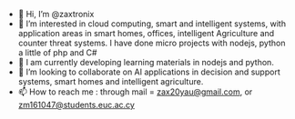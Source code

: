 - 👋 Hi, I’m @zaxtronix
- 👀 I’m interested in cloud computing, smart and intelligent systems, with application areas in smart homes, offices, intelligent Agriculture and counter threat systems. I have done micro projects with nodejs, python a little of php and C#
- 🌱 I am currently developing learning materials in nodejs and python.
- 💞️ I’m looking to collaborate on AI applications in decision and support systems, smart homes and intelligent agriculture.
- 📫 How to reach me : through mail = zax20yau@gmail.com, or zm161047@students.euc.ac.cy

<!---
zaxtronixz/zaxtronixz is a ✨ special ✨ repository because its `README.md` (this file) appears on your GitHub profile.
You can click the Preview link to take a look at your changes.
--->
